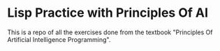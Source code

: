 # Lisp Practice with Principles Of AI

This is a repo of all the exercises done from the textbook "Principles Of Artificial Intelligence Programming".
